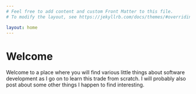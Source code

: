 ```yaml
---
# Feel free to add content and custom Front Matter to this file.
# To modify the layout, see https://jekyllrb.com/docs/themes/#overriding-theme-defaults

layout: home
---
```

# Welcome

Welcome to a place where you will find various little things about software development as I go on to learn this trade from scratch. I will probably also post about some other things I happen to find interesting.
